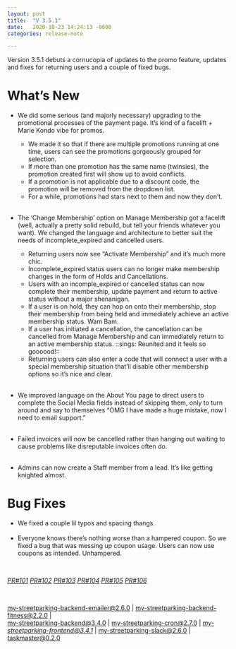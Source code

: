```yaml
---
layout: post
title:  "V 3.5.1"
date:   2020-10-23 14:24:13 -0600
categories: release-note

---
```

Version 3.5.1 debuts a cornucopia of updates to the promo feature, updates and fixes for returning users and a couple of fixed bugs. 

# What’s New
- We did some serious (and majorly necessary) upgrading to the promotional processes of the payment page. It’s kind of a facelift + Marie Kondo vibe for promos.
    - We made it so that if there are multiple promotions running at one time, users can see the promotions gorgeously grouped for selection. 
    - If more than one promotion has the same name (twinsies), the promotion created first will show up to avoid conflicts. 
    - If a promotion is not applicable due to a discount code, the promotion will be removed from the dropdown list. 
    - For a while, promotions had stars next to them and now they don’t.
<br/><br/>

- The ‘Change Membership’ option on Manage Membership got a facelift (well, actually a pretty solid rebuild, but tell your friends whatever you want). We changed the language and architecture to better suit the needs of incomplete_expired and cancelled users.
    - Returning users now see “Activate Membership” and it’s much more chic.
    - Incomplete_expired status users can no longer make membership changes in the form of Holds and Cancellations. 
    - Users with an incomple_expired or cancelled status can now complete their membership, update payment and return to active status without a major shenanigan.  
    - If a user is on hold, they can hop on onto their membership, stop their membership from being held and immediately achieve an active membership status. Wam Bam. 
    - If a user has initiated a cancellation, the cancellation can be cancelled from Manage Membership and can immediately return to an active membership status. ::sings: Reunited and it feels so goooood!::
    - Returning users can also enter a code that will connect a user with a special membership situation that’ll disable other membership options so it’s nice and clear. 
<br/><br/>
- We improved language on the About You page to direct users to complete the Social Media fields instead of skipping them, only to turn around and say to themselves “OMG I have made a huge mistake, now I need to email support.”
<br/><br/>
- Failed invoices will now be cancelled rather than hanging out waiting to cause problems like disreputable invoices often do. 
<br/><br/>
- Admins can now create a Staff member from a lead. It’s like getting knighted almost.  


 

# Bug Fixes
- We fixed a couple lil typos and spacing thangs.
<br/><br/>
- Everyone knows there’s nothing worse than a hampered coupon. So we fixed a bug that was messing up coupon usage. Users can now use coupons as intended. Unhampered. 



<br/>


*[PR#101](https://github.com/streetparking/my-streetparking/pull/101)* *[PR#102](https://github.com/streetparking/my-streetparking/pull/102)* *[PR#103](https://github.com/streetparking/my-streetparking/pull/103)* *[PR#104](https://github.com/streetparking/my-streetparking/pull/104)* *[PR#105](https://github.com/streetparking/my-streetparking/pull/105)* *[PR#106](https://github.com/streetparking/my-streetparking/pull/106)* 

<br/>

my-streetparking-backend-emailer@2.6.0 \| my-streetparking-backend-fitness@2.2.0 \| <br/> my-streetparking-backend@3.4.0 \| my-streetparking-cron@2.7.0 \| *[my-streetparking-frontend@3.4.1](https://github.com/streetparking/my-streetparking/blob/development/packages/my-streetparking-backend/CHANGELOG.md)* \|
 my-streetparking-slack@2.6.0 \| taskmaster@0.2.0
